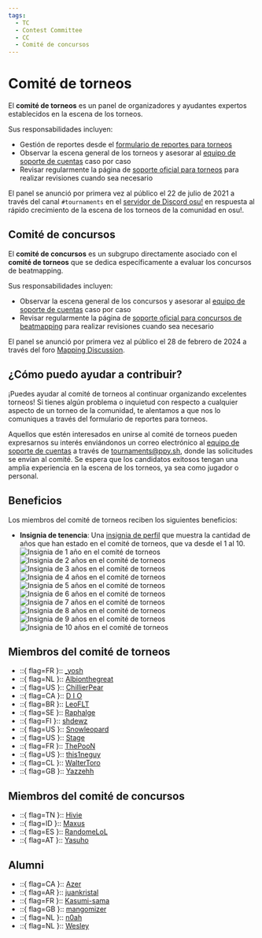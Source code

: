 ```yaml
---
tags:
  - TC
  - Contest Committee
  - CC
  - Comité de concursos
---
```


# Comité de torneos

El **comité de torneos** es un panel de organizadores y ayudantes expertos establecidos en la escena de los torneos.

Sus responsabilidades incluyen:

- Gestión de reportes desde el [formulario de reportes para torneos](https://pif.ephemeral.ink/tournament-reports)
- Observar la escena general de los torneos y asesorar al [equipo de soporte de cuentas](/wiki/People/Account_support_team) caso por caso
- Revisar regularmente la página de [soporte oficial para torneos](/wiki/Tournaments/Official_support) para realizar revisiones cuando sea necesario

El panel se anunció por primera vez al público el 22 de julio de 2021 a través del canal `#tournaments` en el [servidor de Discord osu!](https://discord.com/invite/ppy) en respuesta al rápido crecimiento de la escena de los torneos de la comunidad en osu!.

## Comité de concursos

El **comité de concursos** es un subgrupo directamente asociado con el **comité de torneos** que se dedica específicamente a evaluar los concursos de beatmapping.

Sus responsabilidades incluyen:

- Observar la escena general de los concursos y asesorar al [equipo de soporte de cuentas](/wiki/People/Account_support_team) caso por caso
- Revisar regularmente la página de [soporte oficial para concursos de beatmapping](/wiki/Contests/Official_support) para realizar revisiones cuando sea necesario

El panel se anunció por primera vez al público el 28 de febrero de 2024 a través del foro [Mapping Discussion](https://osu.ppy.sh/community/forums/topics/1890429?n=1).

## ¿Cómo puedo ayudar a contribuir?

¡Puedes ayudar al comité de torneos al continuar organizando excelentes torneos! Si tienes algún problema o inquietud con respecto a cualquier aspecto de un torneo de la comunidad, te alentamos a que nos lo comuniques a través del formulario de reportes para torneos.

Aquellos que estén interesados en unirse al comité de torneos pueden expresarnos su interés enviándonos un correo electrónico al [equipo de soporte de cuentas](/wiki/People/Account_support_team) a través de [tournaments@ppy.sh](mailto:tournaments@ppy.sh), donde las solicitudes se envían al comité. Se espera que los candidatos exitosos tengan una amplia experiencia en la escena de los torneos, ya sea como jugador o personal.

## Beneficios

Los miembros del comité de torneos reciben los siguientes beneficios:

- **Insignia de tenencia**: Una [insignia de perfil](/wiki/Community/Profile_badge) que muestra la cantidad de años que han estado en el comité de torneos, que va desde el 1 al 10.
  ![Insignia de 1 año en el comité de torneos](https://assets.ppy.sh/profile-badges/tcomm-1y.png "Insignia de 1 año en el comité de torneos") ![Insignia de 2 años en el comité de torneos](https://assets.ppy.sh/profile-badges/tcomm-2y.png "Insignia de 2 años en el comité de torneos") ![Insignia de 3 años en el comité de torneos](https://assets.ppy.sh/profile-badges/tcomm-3y.png "Insignia de 3 años en el comité de torneos") ![Insignia de 4 años en el comité de torneos](https://assets.ppy.sh/profile-badges/tcomm-4y.png "Insignia de 4 años en el comité de torneos") ![Insignia de 5 años en el comité de torneos](https://assets.ppy.sh/profile-badges/tcomm-5y.png "Insignia de 5 años en el comité de torneos") ![Insignia de 6 años en el comité de torneos](https://assets.ppy.sh/profile-badges/tcomm-6y.png "Insignia de 6 años en el comité de torneos") ![Insignia de 7 años en el comité de torneos](https://assets.ppy.sh/profile-badges/tcomm-7y.png "Insignia de 7 años en el comité de torneos") ![Insignia de 8 años en el comité de torneos](https://assets.ppy.sh/profile-badges/tcomm-8y.png "Insignia de 8 años en el comité de torneos") ![Insignia de 9 años en el comité de torneos](https://assets.ppy.sh/profile-badges/tcomm-9y.png "Insignia de 9 años en el comité de torneos") ![Insignia de 10 años en el comité de torneos](https://assets.ppy.sh/profile-badges/tcomm-10y.png "Insignia de 10 años en el comité de torneos")

## Miembros del comité de torneos

- ::{ flag=FR }:: [_yosh](https://osu.ppy.sh/users/7157133)
- ::{ flag=NL }:: [Albionthegreat](https://osu.ppy.sh/users/9853595)
- ::{ flag=US }:: [ChillierPear](https://osu.ppy.sh/users/9501251)
- ::{ flag=CA }:: [D I O](https://osu.ppy.sh/users/3958619)
- ::{ flag=BR }:: [LeoFLT](https://osu.ppy.sh/users/3668779)
- ::{ flag=SE }:: [Raphalge](https://osu.ppy.sh/users/3918650)
- ::{ flag=FI }:: [shdewz](https://osu.ppy.sh/users/10000899)
- ::{ flag=US }:: [Snowleopard](https://osu.ppy.sh/users/3790227)
- ::{ flag=US }:: [Stage](https://osu.ppy.sh/users/8191845)
- ::{ flag=FR }:: [ThePooN](https://osu.ppy.sh/users/718454)
- ::{ flag=US }:: [this1neguy](https://osu.ppy.sh/users/1797189)
- ::{ flag=CL }:: [WalterToro](https://osu.ppy.sh/users/5281416)
- ::{ flag=GB }:: [Yazzehh](https://osu.ppy.sh/users/7068973)

## Miembros del comité de concursos

- ::{ flag=TN }:: [Hivie](https://osu.ppy.sh/users/14102976)
- ::{ flag=ID }:: [Maxus](https://osu.ppy.sh/users/4335785)
- ::{ flag=ES }:: [RandomeLoL](https://osu.ppy.sh/users/7080063)
- ::{ flag=AT }:: [Yasuho](https://osu.ppy.sh/users/8458835)

## Alumni

- ::{ flag=CA }:: [Azer](https://osu.ppy.sh/users/2155578)
- ::{ flag=AR }:: [juankristal](https://osu.ppy.sh/users/443656)
- ::{ flag=FR }:: [Kasumi-sama](https://osu.ppy.sh/users/6177263)
- ::{ flag=GB }:: [mangomizer](https://osu.ppy.sh/users/1893718)
- ::{ flag=NL }:: [n0ah](https://osu.ppy.sh/users/3086393)
- ::{ flag=NL }:: [Wesley](https://osu.ppy.sh/users/2407265)
